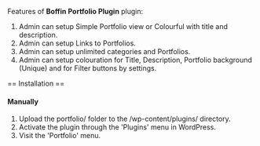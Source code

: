  
Features of **Boffin Portfolio Plugin** plugin:

1. Admin can setup Simple Portfolio view or Colourful with title and description.
2. Admin can setup Links to Portfolios. 
3. Admin can setup unlimited categories and Portfolios.
4. Admin can setup colouration for Title, Description, Portfolio background (Unique) and for Filter buttons by settings.
 
 
== Installation ==

#### Manually

1. Upload the portfolio/ folder to the /wp-content/plugins/ directory. 
2. Activate the plugin through the 'Plugins' menu in WordPress. 
3. Visit the  'Portfolio' menu.

 
